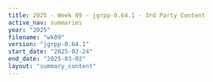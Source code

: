 ```yaml
---
title: 2025 - Week 09 - jgrpp-0.64.1 - 3rd Party Content
active_nav: summaries
year: "2025"
filename: "wk09"
version: "jgrpp-0.64.1"
start_date: "2025-02-24"
end_date: "2025-03-02"
layout: "summary_content"
---
```

